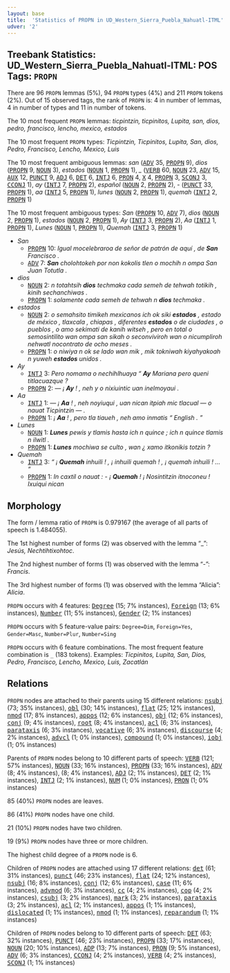 ```yaml
---
layout: base
title:  'Statistics of PROPN in UD_Western_Sierra_Puebla_Nahuatl-ITML'
udver: '2'
---
```


## Treebank Statistics: UD_Western_Sierra_Puebla_Nahuatl-ITML: POS Tags: `PROPN`

There are 96 `PROPN` lemmas (5%), 94 `PROPN` types (4%) and 211 `PROPN` tokens (2%).
Out of 15 observed tags, the rank of `PROPN` is: 4 in number of lemmas, 4 in number of types and 11 in number of tokens.

The 10 most frequent `PROPN` lemmas: <em>ticpintzin, ticpinitos, Lupita, san, dios, pedro, francisco, lencho, mexico, estados</em>

The 10 most frequent `PROPN` types:  <em>Ticpintzin, Ticpinitos, Lupita, San, dios, Pedro, Francisco, Lencho, Mexico, Luis</em>

The 10 most frequent ambiguous lemmas: <em>san</em> (<tt><a href="nhi_itml-pos-ADV.html">ADV</a></tt> 35, <tt><a href="nhi_itml-pos-PROPN.html">PROPN</a></tt> 9), <em>dios</em> (<tt><a href="nhi_itml-pos-PROPN.html">PROPN</a></tt> 9, <tt><a href="nhi_itml-pos-NOUN.html">NOUN</a></tt> 3), <em>estados</em> (<tt><a href="nhi_itml-pos-NOUN.html">NOUN</a></tt> 1, <tt><a href="nhi_itml-pos-PROPN.html">PROPN</a></tt> 1), <em>_</em> (<tt><a href="nhi_itml-pos-VERB.html">VERB</a></tt> 60, <tt><a href="nhi_itml-pos-NOUN.html">NOUN</a></tt> 23, <tt><a href="nhi_itml-pos-ADV.html">ADV</a></tt> 15, <tt><a href="nhi_itml-pos-AUX.html">AUX</a></tt> 12, <tt><a href="nhi_itml-pos-PUNCT.html">PUNCT</a></tt> 9, <tt><a href="nhi_itml-pos-ADJ.html">ADJ</a></tt> 6, <tt><a href="nhi_itml-pos-DET.html">DET</a></tt> 6, <tt><a href="nhi_itml-pos-INTJ.html">INTJ</a></tt> 6, <tt><a href="nhi_itml-pos-PRON.html">PRON</a></tt> 4, <tt><a href="nhi_itml-pos-X.html">X</a></tt> 4, <tt><a href="nhi_itml-pos-PROPN.html">PROPN</a></tt> 3, <tt><a href="nhi_itml-pos-SCONJ.html">SCONJ</a></tt> 3, <tt><a href="nhi_itml-pos-CCONJ.html">CCONJ</a></tt> 1), <em>ay</em> (<tt><a href="nhi_itml-pos-INTJ.html">INTJ</a></tt> 7, <tt><a href="nhi_itml-pos-PROPN.html">PROPN</a></tt> 2), <em>español</em> (<tt><a href="nhi_itml-pos-NOUN.html">NOUN</a></tt> 2, <tt><a href="nhi_itml-pos-PROPN.html">PROPN</a></tt> 2), <em>-</em> (<tt><a href="nhi_itml-pos-PUNCT.html">PUNCT</a></tt> 33, <tt><a href="nhi_itml-pos-PROPN.html">PROPN</a></tt> 1), <em>aa</em> (<tt><a href="nhi_itml-pos-INTJ.html">INTJ</a></tt> 5, <tt><a href="nhi_itml-pos-PROPN.html">PROPN</a></tt> 1), <em>lunes</em> (<tt><a href="nhi_itml-pos-NOUN.html">NOUN</a></tt> 2, <tt><a href="nhi_itml-pos-PROPN.html">PROPN</a></tt> 1), <em>quemah</em> (<tt><a href="nhi_itml-pos-INTJ.html">INTJ</a></tt> 2, <tt><a href="nhi_itml-pos-PROPN.html">PROPN</a></tt> 1)

The 10 most frequent ambiguous types:  <em>San</em> (<tt><a href="nhi_itml-pos-PROPN.html">PROPN</a></tt> 10, <tt><a href="nhi_itml-pos-ADV.html">ADV</a></tt> 7), <em>dios</em> (<tt><a href="nhi_itml-pos-NOUN.html">NOUN</a></tt> 2, <tt><a href="nhi_itml-pos-PROPN.html">PROPN</a></tt> 1), <em>estados</em> (<tt><a href="nhi_itml-pos-NOUN.html">NOUN</a></tt> 2, <tt><a href="nhi_itml-pos-PROPN.html">PROPN</a></tt> 1), <em>Ay</em> (<tt><a href="nhi_itml-pos-INTJ.html">INTJ</a></tt> 3, <tt><a href="nhi_itml-pos-PROPN.html">PROPN</a></tt> 2), <em>Aa</em> (<tt><a href="nhi_itml-pos-INTJ.html">INTJ</a></tt> 1, <tt><a href="nhi_itml-pos-PROPN.html">PROPN</a></tt> 1), <em>Lunes</em> (<tt><a href="nhi_itml-pos-NOUN.html">NOUN</a></tt> 1, <tt><a href="nhi_itml-pos-PROPN.html">PROPN</a></tt> 1), <em>Quemah</em> (<tt><a href="nhi_itml-pos-INTJ.html">INTJ</a></tt> 3, <tt><a href="nhi_itml-pos-PROPN.html">PROPN</a></tt> 1)


* <em>San</em>
  * <tt><a href="nhi_itml-pos-PROPN.html">PROPN</a></tt> 10: <em>Igual mocelebraroa de señor de patrón de aquí , de <b>San</b> Francisco .</em>
  * <tt><a href="nhi_itml-pos-ADV.html">ADV</a></tt> 7: <em><b>San</b> cholohtokeh por non kokolis tlen o mochih n ompa San Juan Totutla .</em>
* <em>dios</em>
  * <tt><a href="nhi_itml-pos-NOUN.html">NOUN</a></tt> 2: <em>n totahtsih <b>dios</b> techmaka cada semeh de tehwah totikih , kinih sechanchiwas .</em>
  * <tt><a href="nhi_itml-pos-PROPN.html">PROPN</a></tt> 1: <em>solamente cada semeh de tehwah n <b>dios</b> techmaka .</em>
* <em>estados</em>
  * <tt><a href="nhi_itml-pos-NOUN.html">NOUN</a></tt> 2: <em>o semahsito timikeh mexicanos ich ok siki <b>estados</b> , estado de méxico , tlaxcala , chiapas , diferentes <b>estados</b> o de ciudades , o pueblos , o amo sekimati de kanih witseh , pero en total o semosintilito wan ompa san sikah o seconviviroh wan o nicumpliroh nehwatl nocontrato de ocho meses .</em>
  * <tt><a href="nhi_itml-pos-PROPN.html">PROPN</a></tt> 1: <em>o niwiya n ok se lado wan mik , mik tokniwah kiyahyakoah n yuweh <b>estados</b> unidos .</em>
* <em>Ay</em>
  * <tt><a href="nhi_itml-pos-INTJ.html">INTJ</a></tt> 3: <em>Pero nomama o nechihlhuaya “ <b>Ay</b> Mariana pero queni titlacuazque ?</em>
  * <tt><a href="nhi_itml-pos-PROPN.html">PROPN</a></tt> 2: <em>— ¡ <b>Ay</b> ! , neh y o nixiuintic uan inelmoyaui .</em>
* <em>Aa</em>
  * <tt><a href="nhi_itml-pos-INTJ.html">INTJ</a></tt> 1: <em>— ¡ <b>Aa</b> ! , neh noyiuqui , uan nican itpiah mic tlacual — o nauat Ticpintzin — .</em>
  * <tt><a href="nhi_itml-pos-PROPN.html">PROPN</a></tt> 1: <em>¡ <b>Aa</b> ! , pero tla tiaueh , neh amo inmatis “ English . ”</em>
* <em>Lunes</em>
  * <tt><a href="nhi_itml-pos-NOUN.html">NOUN</a></tt> 1: <em><b>Lunes</b> pewis y tlamis hasta ich n quince ; ich n quince tlamis n ilwitl .</em>
  * <tt><a href="nhi_itml-pos-PROPN.html">PROPN</a></tt> 1: <em><b>Lunes</b> mochiwa se culto , wan ¿ xamo itkonikis totzin ?</em>
* <em>Quemah</em>
  * <tt><a href="nhi_itml-pos-INTJ.html">INTJ</a></tt> 3: <em>“ ¡ <b>Quemah</b> inhuili ! , ¡ inhuili quemah ! , ¡ quemah inhuili ! ... ”</em>
  * <tt><a href="nhi_itml-pos-PROPN.html">PROPN</a></tt> 1: <em>In caxtil o nauat : - ¡ <b>Quemah</b> ! ¡ Nosintitzin itnoconeu ! Ixuiqui nican</em>

## Morphology

The form / lemma ratio of `PROPN` is 0.979167 (the average of all parts of speech is 1.484055).

The 1st highest number of forms (2) was observed with the lemma “_”: <em>Jesús, Nechtihtixohtoc</em>.

The 2nd highest number of forms (1) was observed with the lemma “-”: <em>Francis</em>.

The 3rd highest number of forms (1) was observed with the lemma “Alicia”: <em>Alicia</em>.

`PROPN` occurs with 4 features: <tt><a href="nhi_itml-feat-Degree.html">Degree</a></tt> (15; 7% instances), <tt><a href="nhi_itml-feat-Foreign.html">Foreign</a></tt> (13; 6% instances), <tt><a href="nhi_itml-feat-Number.html">Number</a></tt> (11; 5% instances), <tt><a href="nhi_itml-feat-Gender.html">Gender</a></tt> (2; 1% instances)

`PROPN` occurs with 5 feature-value pairs: `Degree=Dim`, `Foreign=Yes`, `Gender=Masc`, `Number=Plur`, `Number=Sing`

`PROPN` occurs with 6 feature combinations.
The most frequent feature combination is `_` (183 tokens).
Examples: <em>Ticpinitos, Lupita, San, Dios, Pedro, Francisco, Lencho, Mexico, Luis, Zacatlán</em>


## Relations

`PROPN` nodes are attached to their parents using 15 different relations: <tt><a href="nhi_itml-dep-nsubj.html">nsubj</a></tt> (73; 35% instances), <tt><a href="nhi_itml-dep-obl.html">obl</a></tt> (30; 14% instances), <tt><a href="nhi_itml-dep-flat.html">flat</a></tt> (25; 12% instances), <tt><a href="nhi_itml-dep-nmod.html">nmod</a></tt> (17; 8% instances), <tt><a href="nhi_itml-dep-appos.html">appos</a></tt> (12; 6% instances), <tt><a href="nhi_itml-dep-obj.html">obj</a></tt> (12; 6% instances), <tt><a href="nhi_itml-dep-conj.html">conj</a></tt> (9; 4% instances), <tt><a href="nhi_itml-dep-root.html">root</a></tt> (8; 4% instances), <tt><a href="nhi_itml-dep-acl.html">acl</a></tt> (6; 3% instances), <tt><a href="nhi_itml-dep-parataxis.html">parataxis</a></tt> (6; 3% instances), <tt><a href="nhi_itml-dep-vocative.html">vocative</a></tt> (6; 3% instances), <tt><a href="nhi_itml-dep-discourse.html">discourse</a></tt> (4; 2% instances), <tt><a href="nhi_itml-dep-advcl.html">advcl</a></tt> (1; 0% instances), <tt><a href="nhi_itml-dep-compound.html">compound</a></tt> (1; 0% instances), <tt><a href="nhi_itml-dep-iobj.html">iobj</a></tt> (1; 0% instances)

Parents of `PROPN` nodes belong to 10 different parts of speech: <tt><a href="nhi_itml-pos-VERB.html">VERB</a></tt> (121; 57% instances), <tt><a href="nhi_itml-pos-NOUN.html">NOUN</a></tt> (33; 16% instances), <tt><a href="nhi_itml-pos-PROPN.html">PROPN</a></tt> (33; 16% instances), <tt><a href="nhi_itml-pos-ADV.html">ADV</a></tt> (8; 4% instances),  (8; 4% instances), <tt><a href="nhi_itml-pos-ADJ.html">ADJ</a></tt> (2; 1% instances), <tt><a href="nhi_itml-pos-DET.html">DET</a></tt> (2; 1% instances), <tt><a href="nhi_itml-pos-INTJ.html">INTJ</a></tt> (2; 1% instances), <tt><a href="nhi_itml-pos-NUM.html">NUM</a></tt> (1; 0% instances), <tt><a href="nhi_itml-pos-PRON.html">PRON</a></tt> (1; 0% instances)

85 (40%) `PROPN` nodes are leaves.

86 (41%) `PROPN` nodes have one child.

21 (10%) `PROPN` nodes have two children.

19 (9%) `PROPN` nodes have three or more children.

The highest child degree of a `PROPN` node is 6.

Children of `PROPN` nodes are attached using 17 different relations: <tt><a href="nhi_itml-dep-det.html">det</a></tt> (61; 31% instances), <tt><a href="nhi_itml-dep-punct.html">punct</a></tt> (46; 23% instances), <tt><a href="nhi_itml-dep-flat.html">flat</a></tt> (24; 12% instances), <tt><a href="nhi_itml-dep-nsubj.html">nsubj</a></tt> (16; 8% instances), <tt><a href="nhi_itml-dep-conj.html">conj</a></tt> (12; 6% instances), <tt><a href="nhi_itml-dep-case.html">case</a></tt> (11; 6% instances), <tt><a href="nhi_itml-dep-advmod.html">advmod</a></tt> (6; 3% instances), <tt><a href="nhi_itml-dep-cc.html">cc</a></tt> (4; 2% instances), <tt><a href="nhi_itml-dep-cop.html">cop</a></tt> (4; 2% instances), <tt><a href="nhi_itml-dep-csubj.html">csubj</a></tt> (3; 2% instances), <tt><a href="nhi_itml-dep-mark.html">mark</a></tt> (3; 2% instances), <tt><a href="nhi_itml-dep-parataxis.html">parataxis</a></tt> (3; 2% instances), <tt><a href="nhi_itml-dep-acl.html">acl</a></tt> (2; 1% instances), <tt><a href="nhi_itml-dep-appos.html">appos</a></tt> (1; 1% instances), <tt><a href="nhi_itml-dep-dislocated.html">dislocated</a></tt> (1; 1% instances), <tt><a href="nhi_itml-dep-nmod.html">nmod</a></tt> (1; 1% instances), <tt><a href="nhi_itml-dep-reparandum.html">reparandum</a></tt> (1; 1% instances)

Children of `PROPN` nodes belong to 10 different parts of speech: <tt><a href="nhi_itml-pos-DET.html">DET</a></tt> (63; 32% instances), <tt><a href="nhi_itml-pos-PUNCT.html">PUNCT</a></tt> (46; 23% instances), <tt><a href="nhi_itml-pos-PROPN.html">PROPN</a></tt> (33; 17% instances), <tt><a href="nhi_itml-pos-NOUN.html">NOUN</a></tt> (20; 10% instances), <tt><a href="nhi_itml-pos-ADP.html">ADP</a></tt> (13; 7% instances), <tt><a href="nhi_itml-pos-PRON.html">PRON</a></tt> (9; 5% instances), <tt><a href="nhi_itml-pos-ADV.html">ADV</a></tt> (6; 3% instances), <tt><a href="nhi_itml-pos-CCONJ.html">CCONJ</a></tt> (4; 2% instances), <tt><a href="nhi_itml-pos-VERB.html">VERB</a></tt> (4; 2% instances), <tt><a href="nhi_itml-pos-SCONJ.html">SCONJ</a></tt> (1; 1% instances)

